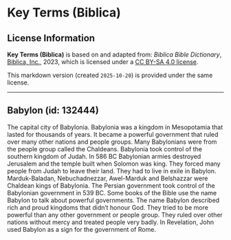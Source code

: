 # Key Terms (Biblica)

## License Information

**Key Terms (Biblica)** is based on and adapted from: _Biblica Bible Dictionary_, [Biblica, Inc.](https://www.biblica.com/), 2023, which is licensed under a [CC BY-SA 4.0 license](https://creativecommons.org/licenses/by-sa/4.0/legalcode.en).

This markdown version (created `2025-10-20`) is provided under the same license.



--------------------------------

## Babylon (id: 132444)

The capital city of Babylonia. Babylonia was a kingdom in Mesopotamia that lasted for thousands of years. It became a powerful government that ruled over many other nations and people groups. Many Babylonians were from the people group called the Chaldeans. Babylonia took control of the southern kingdom of Judah. In 586 BC Babylonian armies destroyed Jerusalem and the temple built when Solomon was king. They forced many people from Judah to leave their land. They had to live in exile in Babylon. Marduk\-Baladan, Nebuchadnezzar, Awel\-Marduk and Belshazzar were Chaldean kings of Babylonia. The Persian government took control of the Babylonian government in 539 BC. Some books of the Bible use the name Babylon to talk about powerful governments. The name Babylon described rich and proud kingdoms that didn’t honour God. They tried to be more powerful than any other government or people group. They ruled over other nations without mercy and treated people very badly. In Revelation, John used Babylon as a sign for the government of Rome.


